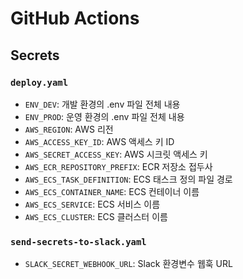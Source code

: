 # GitHub Actions

## Secrets

### `deploy.yaml`

- `ENV_DEV`: 개발 환경의 .env 파일 전체 내용
- `ENV_PROD`: 운영 환경의 .env 파일 전체 내용
- `AWS_REGION`: AWS 리전
- `AWS_ACCESS_KEY_ID`: AWS 액세스 키 ID
- `AWS_SECRET_ACCESS_KEY`: AWS 시크릿 액세스 키
- `AWS_ECR_REPOSITORY_PREFIX`: ECR 저장소 접두사
- `AWS_ECS_TASK_DEFINITION`: ECS 태스크 정의 파일 경로
- `AWS_ECS_CONTAINER_NAME`: ECS 컨테이너 이름
- `AWS_ECS_SERVICE`: ECS 서비스 이름
- `AWS_ECS_CLUSTER`: ECS 클러스터 이름

### `send-secrets-to-slack.yaml`

- `SLACK_SECRET_WEBHOOK_URL`: Slack 환경변수 웹훅 URL